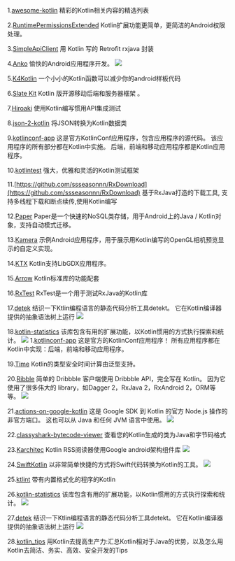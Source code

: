 1.[awesome-kotlin](https://github.com/KotlinBy/awesome-kotlin)
精彩的Kotlin相关内容的精选列表

2.[RuntimePermissionsExtended](https://github.com/Vuksa/RuntimePermissionsExtended)
Kotlin扩展功能更简单，更简洁的Android权限处理。

3.[SimpleApiClient](https://github.com/jaychang0917/SimpleApiClient)
用 Kotlin 写的 Retrofit rxjava 封装

4.[Anko](https://github.com/Kotlin/anko)
愉快的Android应用程序开发。
![](http://oxa6ou7z6.bkt.clouddn.com/logo.png)

5.[K4Kotlin](https://github.com/kirtan403/K4Kotlin)
一个小小的Kotlin函数可以减少你的android样板代码

6.[Slate Kit](http://www.slatekit.com/)
Kotlin 版开源移动后端和服务器框架 。

7.[Hiroaki](https://github.com/JorgeCastilloPrz/hiroaki)
使用Kotlin编写惯用API集成测试

8.[json-2-kotlin](https://github.com/fractalwrench/json-2-kotlin/stargazers)
将JSON转换为Kotlin数据类

9.[kotlinconf-app](https://github.com/JetBrains/kotlinconf-app)
这是官方KotlinConf应用程序，包含应用程序的源代码。 该应用程序的所有部分都在Kotlin中实施。 后端，前端和移动应用程序都是Kotlin应用程序。

10.[kotlintest](https://github.com/kotlintest/kotlintest)
强大，优雅和灵活的Kotlin测试框架

11.[https://github.com/ssseasonnn/RxDownload](https://github.com/ssseasonnn/RxDownload)
基于RxJava打造的下载工具, 支持多线程下载和断点续传,使用Kotlin编写

12.[Paper](https://github.com/pilgr/Paperx`)
Paper是一个快速的NoSQL类存储，用于Android上的Java / Kotlin对象，支持自动模式迁移。

13.[Kamera](https://github.com/trent-dev/Kamera)
示例Android应用程序，用于展示用Kotlin编写的OpenGL相机预览显示的自定义实现。

14.[KTX](https://libktx.github.io/)
Kotlin支持LibGDX应用程序。

15.[Arrow](http://arrow-kt.io/)
Kotlin标准库的功能配套

16.[RxTest](https://github.com/RubyLichtenstein/RxTest)
RxTest是一个用于测试RxJava的Kotlin库

17.[detek](https://github.com/arturbosch/detekt)
结识一下Ktlin编程语言的静态代码分析工具detekt。 它在Kotlin编译器提供的抽象语法树上运行
![](http://mdeandroid.oss-cn-beijing.aliyuncs.com/android/weekly/259/259-2.png)

18.[kotlin-statistics](https://github.com/thomasnield/kotlin-statistics)
该库包含有用的扩展功能，以Kotlin惯用的方式执行探索和统计。
![](http://mdeandroid.oss-cn-beijing.aliyuncs.com/android/weekly/259/259-1.png)
1.[kotlinconf-app](https://github.com/JetBrains/kotlinconf-app)
这是官方的KotlinConf应用程序！ 所有应用程序都在Kotlin中实现：后端，前端和移动应用程序。

19.[Time](https://github.com/kizitonwose/Time)
Kotlin的类型安全时间计算由泛型支持。

20.[Ribble](https://github.com/armcha/Ribble)
简单的 Dribbble 客户端使用 Dribbble API，完全写在 Kotlin。 因为它使用了很多伟大的 library，如Dagger 2，RxJava 2，RxAndroid 2，ORM等等。
![](http://oxa6ou7z6.bkt.clouddn.com/launcher.png)

21.[actions-on-google-kotlin](https://github.com/Ticketmaster/actions-on-google-kotlin)
这是 Google SDK 到 Kotlin 的官方 Node.js 操作的非官方端口。 这也可以从 Java 和任何 JVM 语言中使用。
![](http://oxa6ou7z6.bkt.clouddn.com/action_ongoogle_kotlin.png)

22.[classyshark-bytecode-viewer](https://github.com/borisf/classyshark-bytecode-viewer)
查看您的Kotlin生成的类为Java和字节码格式

23.[Karchitec](https://github.com/msesma/Karchitec)
Kotlin RSS阅读器使用Google android架构组件库
![](http://mdeandroid.oss-cn-beijing.aliyuncs.com/android/weekly/261/261-1.png)

24.[SwiftKotlin](https://github.com/angelolloqui/SwiftKotlin)
以非常简单快捷的方式将Swift代码转换为Kotlin的工具。
![](http://mdeandroid.oss-cn-beijing.aliyuncs.com/android/weekly/261/261-2.png)

25.[ktlint](https://ktlint.github.io/)
带有内置格式化的程序的Kotlin

26.[kotlin-statistics](https://github.com/thomasnield/kotlin-statistics)
该库包含有用的扩展功能，以Kotlin惯用的方式执行探索和统计。
![](http://mdeandroid.oss-cn-beijing.aliyuncs.com/android/weekly/259/259-1.png)

27.[detek](https://github.com/arturbosch/detekt)
结识一下Ktlin编程语言的静态代码分析工具detekt。 它在Kotlin编译器提供的抽象语法树上运行
![](http://mdeandroid.oss-cn-beijing.aliyuncs.com/android/weekly/259/259-2.png)

28.[kotlin_tips](https://github.com/heimashi/kotlin_tips)
用Kotlin去提高生产力:汇总Kotlin相对于Java的优势，以及怎么用Kotlin去简洁、务实、高效、安全开发的Tips


